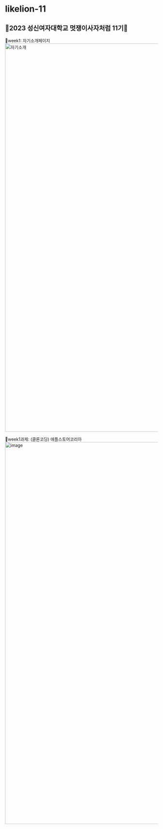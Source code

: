 # likelion-11
## 🦁2023 성신여자대학교 멋쟁이사자처럼 11기🦁

🔮week1: 자기소개페이지
<img width="1280" alt="자기소개" src="https://user-images.githubusercontent.com/108807044/230337229-a5e7e8a3-c3d7-4d7e-ae56-47c038a488b9.png">

🔮week1과제: (클론코딩) 애플스토어코리아
<img width="1259" alt="image" src="https://user-images.githubusercontent.com/108807044/230337853-eeac450e-2bc2-4e45-9fa9-1a0216eeead7.png">

